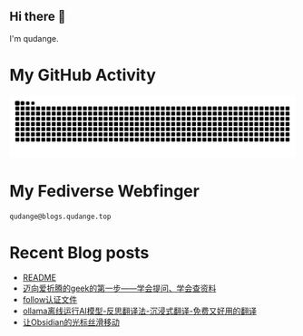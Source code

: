 ## Hi there 👋

I'm qudange.

# My GitHub Activity

<picture>
  <source media="(prefers-color-scheme: dark)" srcset="https://raw.githubusercontent.com/dangehub/dangehub/output/github-contribution-grid-snake-dark.svg">
  <source media="(prefers-color-scheme: light)" srcset="https://raw.githubusercontent.com/dangehub/dangehub/output/github-contribution-grid-snake.svg">
  <img alt="github contribution grid snake animation" src="https://raw.githubusercontent.com/dangehub/dangehub/output/github-contribution-grid-snake.svg">
</picture>

# My Fediverse Webfinger

`qudange@blogs.qudange.top`

# Recent Blog posts
<!-- BLOG-POST-LIST:START -->
- [README](https://blog.qudange.top/)
- [迈向爱折腾的geek的第一步——学会提问、学会查资料](https://blog.qudange.top/迈向爱折腾的geek的第一步——学会提问、学会查资料/)
- [follow认证文件](https://blog.qudange.top/自托管折腾/follow认证文件/)
- [ollama离线运行AI模型-反思翻译法-沉浸式翻译-免费又好用的翻译](https://blog.qudange.top/效率工具/ollama离线运行AI模型-反思翻译法-沉浸式翻译-免费又好用的翻译/)
- [让Obsidian的光标丝滑移动](https://blog.qudange.top/Obsidian/让Obsidian的光标丝滑移动/)
<!-- BLOG-POST-LIST:END -->
